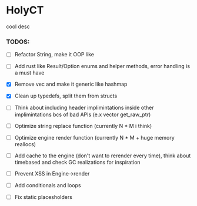 # HolyCT

cool desc

### TODOS:
- [ ] Refactor String, make it OOP like
- [ ] Add rust like Result/Option enums and helper methods, error handling is a must have
- [x] Remove vec<u8> and make it generic like hashmap
- [x] Clean up typedefs, split them from structs
- [ ] Think about including header implimintations inside other implimintations bcs of bad APIs (e.x vector get_raw_ptr) 
- [ ] Optimize string replace function (currently N * M i think)
- [ ] Optimize engine render function (currently N * M + huge memory reallocs)
- [ ] Add cache to the engine (don't want to rerender every time), think about timebased and check GC realizations for inspiration

- [ ] Prevent XSS in Engine->render
- [ ] Add conditionals and loops
- [ ] Fix static placesholders 
